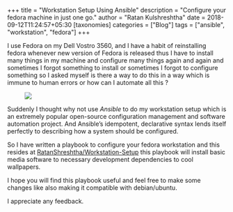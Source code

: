 +++
title = "Workstation Setup Using Ansible"
description = "Configure your fedora machine in just one go."
author = "Ratan Kulshreshtha"
date = 2018-09-12T11:24:57+05:30
[taxonomies]
categories = ["Blog"]
tags = ["ansible", "workstation", "fedora"]
+++


I use Fedora on my Dell Vostro 3560, and I have a habit of reinstalling fedora whenever new version of Fedora is released thus I have to install many things in my machine and configure many things again and again and sometimes I forgot something to install or sometimes I forgot to configure something so I asked myself is there a way to do this in a way which is immune to human errors or how can I automate all this ?

<figure class="image center">
            <img src="https://upload.wikimedia.org/wikipedia/commons/thumb/2/24/Ansible_logo.svg/100px-Ansible_logo.svg.png" style="max-width: 128px">
        </figure>


<!-- more -->

Suddenly I thought why not use *Ansible* to do my workstation setup which is an extremely popular open-source configuration management and software automation project. And Ansible’s idempotent, declarative syntax lends itself perfectly to describing how a system should be configured.

So I have written a playbook to configure your fedora workstation and this resides at [RatanShreshtha/Workstation-Setup](https://github.com/RatanShreshtha/Workstation-Setup) this playbook will install basic media software to necessary development dependencies to cool wallpapers.

I hope you will find this playbook useful and feel free to make some changes like also making it compatible with debian/ubuntu.

I appreciate any feedback.